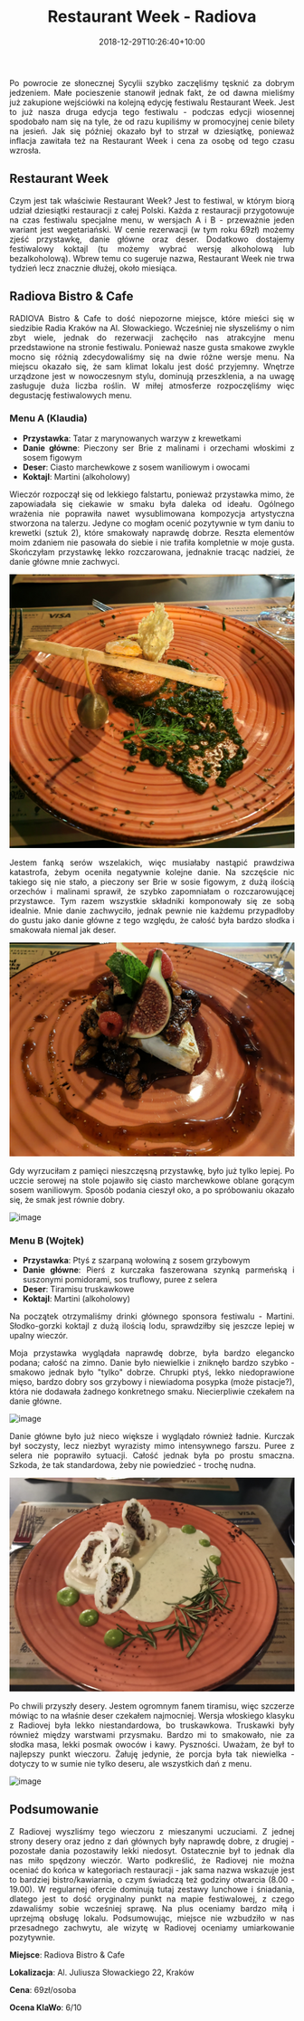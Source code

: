﻿---
layout: post
title: "Restaurant Week - Radiova"
date: 2018-12-29T10:26:40+10:00
authors: ["Klaudia Jusko", "Wojtek Szlosek"]
categories: ["RestaurantWeek", "Kraków"]
tags: ["Writing"]
description: "Sprawdzamy jesienną edycję festiwalu Restaurant Week - tym razem padło na restaurację Radiova Bistro&Cafe w Krakowie!"
meta_description: "Restaurant Week - restauracja Radiova Bistro&Cafe Kraków, recenzja menu festiwalowego. KlaWo Blog. Klaudia Juśko. Wojciech Szlosek."
thumbnail: "assets/images/posts/2022-11-12-restaurant-week-radiova/A-danie.jpg"
---
<style>body {text-align: justify}</style>
Po powrocie ze słonecznej Sycylii szybko zaczęliśmy tęsknić za dobrym jedzeniem. Małe pocieszenie stanowił jednak fakt, że od dawna mieliśmy już zakupione wejściówki na kolejną edycję festiwalu Restaurant Week. Jest to już nasza druga edycja tego festiwalu - podczas edycji wiosennej spodobało nam się na tyle, że od razu kupiliśmy w promocyjnej cenie bilety na jesień. Jak się później okazało był to strzał w dziesiątkę, ponieważ inflacja zawitała też na Restaurant Week i cena za osobę od tego czasu wzrosła.

## Restaurant Week

Czym jest tak właściwie Restaurant Week? Jest to festiwal, w którym biorą udział dziesiątki restauracji z całej Polski. Każda z restauracji przygotowuje na czas festiwalu specjalne menu, w wersjach A i B - przeważnie jeden wariant jest wegetariański. W cenie rezerwacji (w tym roku 69zł) możemy zjeść przystawkę, danie główne oraz deser. Dodatkowo dostajemy festiwalowy koktajl (tu możemy wybrać wersję alkoholową lub bezalkoholową). Wbrew temu co sugeruje nazwa, Restaurant Week nie trwa tydzień lecz znacznie dłużej, około miesiąca.

## Radiova Bistro & Cafe

RADIOVA Bistro & Cafe to dość niepozorne miejsce, które mieści się w siedzibie Radia Kraków na Al. Słowackiego. Wcześniej nie słyszeliśmy o nim zbyt wiele, jednak do rezerwacji zachęciło nas atrakcyjne menu przedstawione na stronie festiwalu. Ponieważ nasze gusta smakowe zwykle mocno się różnią zdecydowaliśmy się na dwie różne wersje menu. Na miejscu okazało się, że sam klimat lokalu jest dość przyjemny. Wnętrze urządzone jest w nowoczesnym stylu, dominują przeszklenia, a na uwagę zasługuje duża liczba roślin. W miłej atmosferze rozpoczęliśmy więc degustację festiwalowych menu.

### Menu A (Klaudia)
  - **Przystawka**: Tatar z marynowanych warzyw z krewetkami
  - **Danie główne**: Pieczony ser Brie z malinami i orzechami włoskimi z sosem figowym
  - **Deser**: Ciasto marchewkowe z sosem waniliowym i owocami
  - **Koktajl**: Martini (alkoholowy)


Wieczór rozpoczął się od lekkiego falstartu, ponieważ przystawka mimo, że zapowiadała się ciekawie w smaku była daleka od ideału. Ogólnego wrażenia nie poprawiła nawet wysublimowana kompozycja artystyczna stworzona na talerzu. Jedyne co mogłam ocenić pozytywnie w tym daniu to krewetki (sztuk 2), które smakowały naprawdę dobrze. Reszta elementów moim zdaniem nie pasowała do siebie i nie trafiła kompletnie w moje gusta. Skończyłam przystawkę lekko rozczarowana, jednaknie tracąc nadziei, że danie główne mnie zachwyci.


![image](../../assets/images/posts/2022-11-12-restaurant-week-radiova/A-przystawka.jpg?raw=true)

Jestem fanką serów wszelakich, więc musiałaby nastąpić prawdziwa katastrofa, żebym oceniła negatywnie kolejne danie. Na szczęście nic takiego się nie stało, a pieczony ser Brie w sosie figowym, z dużą ilością orzechów i malinami sprawił, że szybko zapomniałam o rozczarowującej przystawce. Tym razem wszystkie składniki komponowały się ze sobą idealnie. Mnie danie zachwyciło, jednak pewnie nie każdemu przypadłoby do gustu jako danie główne z tego względu, że całość była bardzo słodka i smakowała niemal jak deser.

![image](../../assets/images/posts/2022-11-12-restaurant-week-radiova/A-danie.jpg?raw=true)

Gdy wyrzuciłam z pamięci nieszczęsną przystawkę, było już tylko lepiej. Po uczcie serowej na stole pojawiło się ciasto marchewkowe oblane gorącym sosem waniliowym. Sposób podania cieszył oko, a po spróbowaniu okazało się, że smak jest równie dobry.

![image](../../assets/images/posts/2022-11-12-restaurant-week-radiova/A-deser.jpg?raw=true)


### Menu B (Wojtek)
  - **Przystawka**: Ptyś z szarpaną wołowiną z sosem grzybowym
  - **Danie główne**: Pierś z kurczaka faszerowana szynką parmeńską i suszonymi pomidorami, sos truflowy, puree z selera
  - **Deser**: Tiramisu truskawkowe
  - **Koktajl**: Martini (alkoholowy)


Na początek otrzymaliśmy drinki głównego sponsora festiwalu - Martini. Słodko-gorzki koktajl z dużą ilością lodu, sprawdziłby się jeszcze lepiej w upalny wieczór.

Moja przystawka wyglądała naprawdę dobrze, była bardzo elegancko podana; całość na zimno. Danie było niewielkie i zniknęło bardzo szybko - smakowo jednak było "tylko" dobrze. Chrupki ptyś, lekko niedoprawione mięso, bardzo dobry sos grzybowy i niewiadoma posypka (może pistacje?), która nie dodawała żadnego konkretnego smaku. Niecierpliwie czekałem na danie główne.

![image](../../assets/images/posts/2022-11-12-restaurant-week-radiova/B-przystawka.jpg?raw=true)

Danie główne było już nieco większe i wyglądało również ładnie. Kurczak był soczysty, lecz niezbyt wyrazisty mimo intensywnego farszu. Puree z selera nie poprawiło sytuacji. Całość jednak była po prostu smaczna. Szkoda, że tak standardowa, żeby nie powiedzieć - trochę nudna.

![image](../../assets/images/posts/2022-11-12-restaurant-week-radiova/B-danie.jpg?raw=true)

Po chwili przyszły desery. Jestem ogromnym fanem tiramisu, więc szczerze mówiąc to na właśnie deser czekałem najmocniej. Wersja włoskiego klasyku z Radiovej była lekko niestandardowa, bo truskawkowa. Truskawki były również między warstwami przysmaku.
Bardzo mi to smakowało, nie za słodka masa, lekki posmak owoców i kawy. Pyszności. Uważam, że był to najlepszy punkt wieczoru. Żałuję jedynie, że porcja była tak niewielka - dotyczy to w sumie nie tylko deseru, ale wszystkich dań z menu.

![image](../../assets/images/posts/2022-11-12-restaurant-week-radiova/B-deser.jpg?raw=true)


## Podsumowanie

Z Radiovej wyszliśmy tego wieczoru z mieszanymi uczuciami. Z jednej strony desery oraz jedno z dań głównych były naprawdę dobre, z drugiej - pozostałe dania pozostawiły lekki niedosyt. Ostatecznie był to jednak dla nas miło spędzony wieczór. Warto podkreślić, że Radiovej nie można oceniać do końca w kategoriach restauracji - jak sama nazwa wskazuje jest to bardziej bistro/kawiarnia, o czym świadczą też godziny otwarcia (8.00 - 19.00). W regularnej ofercie dominują tutaj zestawy lunchowe i śniadania, dlatego jest to dość oryginalny punkt na mapie festiwalowej, z czego zdawaliśmy sobie wcześniej sprawę. Na plus oceniamy bardzo miłą i uprzejmą obsługę lokalu. Podsumowując, miejsce nie wzbudziło w nas przesadnego zachwytu, ale wizytę w Radiovej oceniamy umiarkowanie pozytywnie.


**Miejsce**: Radiova Bistro & Cafe

**Lokalizacja**: Al. Juliusza Słowackiego 22, Kraków

**Cena**: 69zł/osoba

**Ocena KlaWo**: 6/10
